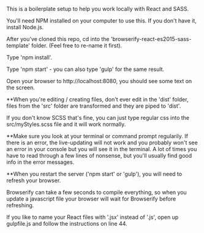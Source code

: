 This is a boilerplate setup to help you work locally with React and SASS. 

You'll need NPM installed on your computer to use this. If you don't have it, install Node.js.

After you've cloned this repo, cd into the 'browserify-react-es2015-sass-template' folder. (Feel free to re-name it first).

Type 'npm install'.

Type 'npm start' - you can also type 'gulp' for the same result.

Open your browser to http://localhost:8080, you should see some text on the screen.

**When you're editing / creating files, don't ever edit in the 'dist' folder, files from the 'src' folder are transformed and they are piped to 'dist'. 

If you don't know SCSS that's fine, you can just type regular css into the src/myStyles.scss file and it will work normally.

**Make sure you look at your terminal or command prompt regularily. If there is an error, the live-updating will not work and you probably won't see an error in your console but you will see it in the terminal. A lot of times you have to read through a few lines of nonsense, but you'll usually find good info in the error messages. 

**When you restart the server ('npm start' or 'gulp'), you will need to refresh your browser.

Browserify can take a few seconds to compile everything, so when you update a javascript file your browser will wait for Browserify before refreshing. 

If you like to name your React files with '.jsx' instead of '.js', open up gulpfile.js and follow the instructions on line 44. 